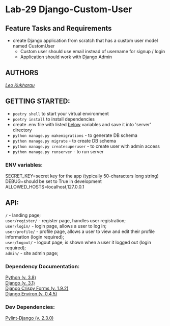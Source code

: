 # Lab-29 Django-Custom-User

## Feature Tasks and Requirements
- create Django application from scratch that has a custom user model named CustomUser
    - Custom user should use email instead of username for signup / login
    - Application should work with Django Admin

## AUTHORS

[_Leo Kukharau_](https://github.com/LeoKuhorev)

## GETTING STARTED:

- `poetry shell` to start your virtual environment
- `poetry install` to install dependencies
- create .env file with listed <a href="#env">below</a> variables and save it into 'server' directory
- `python manage.py makemigrations` - to generate DB schema
- `python manage.py migrate` - to create DB schema
- `python manage.py createsuperuser` - to create user with admin access
- `python manage.py runserver` - to run server

### <a name="env"></a> ENV variables:

SECRET_KEY=secret key for the app (typically 50-characters long string)  
DEBUG=should be set to True in development  
ALLOWED_HOSTS=localhost,127.0.0.1

## API:

`/` - landing page;  
`user/register/` - register page, handles user registration;  
`user/login/` - login page, allows a user to log in;  
`user/profile/` - profile page, allows a user to view and edit their profile information (login required);  
`user/logout/` - logout page, is shown when a user it logged out (login required);  
`admin/` - site admin page;


### Dependency Documentation:

[Python (v. 3.8)](https://docs.python.org/3.8/)  
[Django (v. 3.1)](https://docs.djangoproject.com/en/3.1/)  
[Django Crispy Forms (v. 1.9.2)](https://pypi.org/project/django-crispy-forms/)  
[Django Environ (v. 0.4.5)](https://pypi.org/project/django-environ/)  

### Dev Dependencies:

[Pylint-Django (v. 2.3.0)](https://pypi.org/project/pylint-django/)